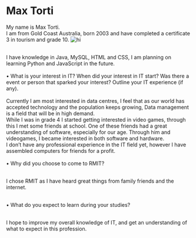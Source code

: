 <html>
  
  <head> 
  <h1>Max Torti</h1>
  My name is Max Torti. <br> I am from Gold Coast Australia, born 2003 and have completed a certificate 3 in tourism and grade 10. 
  <img src="https://user-images.githubusercontent.com/70696652/93361356-1f254b80-f888-11ea-9a5b-36b90355d2bc.jpg" alt="hi" class="inline"/> 
  </head>
  
  <body>
  <br>
 <p> <br>I have knowledge in Java, MySQL, HTML and CSS, I am planning on learning Python and JavaScript in the future.<br> 
<br>
• What is your interest in IT? When did your interest in IT start? Was there a event or person that sparked your interest? Outline your IT experience (if any).<br> 
<br>Currently I am most interested in data centres, I feel that as our world has accepted technology and the population keeps growing, Data management is a field that will be in high demand.<br>
While I was in grade 4 I started getting interested in video games, through this I met some friends at school. One of these friends had a great understanding of software, especially for our age. Through him and videogames, I became interested in both software and hardware.<br>
I don’t have any professional experience in the IT field yet, however I have assembled computers for friends for a profit.
<br>
<br>• Why did you choose to come to RMIT? <br>

<br>I chose RMIT as I have heard great things from family friends and the internet.<br>

<br>• What do you expect to learn during your studies?<br>

<br>I hope to improve my overall knowledge of IT, and get an understanding of what to expect in this profession.
</p>
  </body>
  
  </html>
